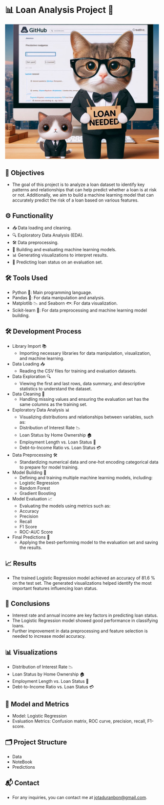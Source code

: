 # 📊 Loan Analysis Project 💸

![Imagen](images/loan_cat.png)

## 🎯 Objectives
- The goal of this project is to analyze a loan dataset to identify key patterns and relationships that can help predict whether a loan is at risk or not. Additionally, we aim to build a machine learning model that can accurately predict the risk of a loan based on various features.

## ⚙️ Functionality
- 📥 Data loading and cleaning.
- 🔍 Exploratory Data Analysis (EDA).
- 🛠️ Data preprocessing.
- 🧠 Building and evaluating machine learning models.
- 📊 Generating visualizations to interpret results.
- 🔮 Predicting loan status on an evaluation set.

## 🛠️ Tools Used
- Python 🐍: Main programming language.
- Pandas 🐼: For data manipulation and analysis.
- Matplotlib 📉 and Seaborn 🐟: For data visualization.
- Scikit-learn 🤖: For data preprocessing and machine learning model building.

## 🛠️ Development Process
- Library Import 📚
  - Importing necessary libraries for data manipulation, visualization, and machine learning.
- Data Loading 📥
  - Reading the CSV files for training and evaluation datasets.
- Data Exploration 🔍
  - Viewing the first and last rows, data summary, and descriptive statistics to understand the dataset.
- Data Cleaning 🧹
  - Handling missing values and ensuring the evaluation set has the same columns as the training set.
- Exploratory Data Analysis 📊
  - Visualizing distributions and relationships between variables, such as:
   - Distribution of Interest Rate 📉
   - Loan Status by Home Ownership 🏠
   - Employment Length vs. Loan Status 📅
   - Debt-to-Income Ratio vs. Loan Status 💳
- Data Preprocessing 🛠️
  - Standardizing numerical data and one-hot encoding categorical data to prepare for model training.
- Model Building 🧠
  - Defining and training multiple machine learning models, including:
   - Logistic Regression
   - Random Forest
   - Gradient Boosting
- Model Evaluation 📈
  - Evaluating the models using metrics such as:
   - Accuracy
   - Precision
   - Recall
   - F1 Score
   - ROC-AUC Score
- Final Predictions 🔮
  - Applying the best-performing model to the evaluation set and saving the results.

## 📈 Results
- The trained Logistic Regression model achieved an accuracy of 81.6 % on the test set. The generated visualizations helped identify the most important features influencing loan status.

## 📝 Conclusions
 - Interest rate and annual income are key factors in predicting loan status.
 - The Logistic Regression model showed good performance in classifying loans.
 - Further improvement in data preprocessing and feature selection is needed to increase model accuracy.

## 📊 Visualizations
 - Distribution of Interest Rate 📉
 - Loan Status by Home Ownership 🏠
 - Employment Length vs. Loan Status 📅
 - Debt-to-Income Ratio vs. Loan Status 💳

## 🧠 Model and Metrics
 - Model: Logistic Regression
 - Evaluation Metrics: Confusion matrix, ROC curve, precision, recall, F1-score.

## 🗂️ Project Structure
- Data
- NoteBook
- Predictions

## 📬 Contact
- For any inquiries, you can contact me at jotaduranbon@gmail.com.

